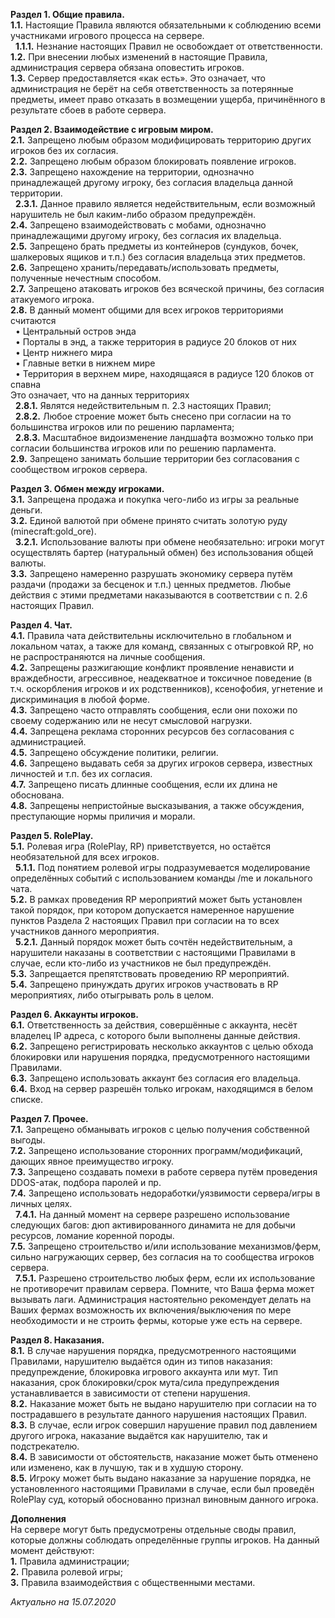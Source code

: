 **Раздел 1. Общие правила.**  
**1.1.** Настоящие Правила являются обязательными к соблюдению всеми участниками игрового процесса на сервере.  
&nbsp; **1.1.1.** Незнание настоящих Правил не освобождает от ответственности.  
**1.2.** При внесении любых изменений в настоящие Правила, администрация сервера обязана оповестить игроков.  
**1.3.** Сервер предоставляется «как есть». Это означает, что администрация не берёт на себя ответственность за потерянные предметы, имеет право отказать в возмещении ущерба, причинённого в результате сбоев в работе сервера.  
  
**Раздел 2. Взаимодействие с игровым миром.**  
**2.1.** Запрещено любым образом модифицировать территорию других игроков без их согласия.  
**2.2.** Запрещено любым образом блокировать появление игроков.  
**2.3.** Запрещено нахождение на территории, однозначно принадлежащей другому игроку, без согласия владельца данной территории.  
&nbsp; **2.3.1.** Данное правило является недействительным, если возможный нарушитель не был каким-либо образом предупреждён.  
**2.4.** Запрещено взаимодействовать с мобами, однозначно принадлежащими другому игроку, без согласия их владельца.  
**2.5.** Запрещено брать предметы из контейнеров (сундуков, бочек, шалкеровых ящиков и т.п.) без согласия владельца этих предметов.  
**2.6.** Запрещено хранить/передавать/использовать предметы, полученные нечестным способом.  
**2.7.** Запрещено атаковать игроков без всяческой причины, без согласия атакуемого игрока.  
**2.8.** В данный момент общими для всех игроков территориями считаются  
&nbsp; • Центральный остров энда  
&nbsp; • Порталы в энд, а также территория в радиусе 20 блоков от них  
&nbsp; • Центр нижнего мира  
&nbsp; • Главные ветки в нижнем мире  
&nbsp; • Территория в верхнем мире, находящаяся в радиусе 120 блоков от спавна  
Это означает, что на данных территориях  
&nbsp; **2.8.1.** Являтся недействительным п. 2.3 настоящих Правил;  
&nbsp; **2.8.2.** Любое строение может быть снесено при согласии на то большинства игроков или по решению парламента;  
&nbsp; **2.8.3.** Масштабное видоизменение ландшафта возможно только при согласии большинства игроков или по решению парламента.  
**2.9.** Запрещено занимать большие территории без согласования с сообществом игроков сервера.  
  
**Раздел 3. Обмен между игроками.**  
**3.1.** Запрещена продажа и покупка чего-либо из игры за реальные деньги.  
**3.2.** Единой валютой при обмене принято считать золотую руду (minecraft:gold_ore).  
&nbsp; **3.2.1.** Использование валюты при обмене необязательно: игроки могут осуществлять бартер (натуральный обмен) без использования общей валюты.  
**3.3.** Запрещено намеренно разрушать экономику сервера путём раздачи (продажи за бесценок и т.п.) ценных предметов. Любые действия с этими предметами наказываются в соответствии с п. 2.6 настоящих Правил.  
  
**Раздел 4. Чат.**  
**4.1.** Правила чата действительны исключительно в глобальном и локальном чатах, а также для команд, связанных с отыгровкой RP, но не распространяются на личные сообщения.  
**4.2.** Запрещены разжигающие конфликт проявление ненависти и враждебности, агрессивное, неадекватное и токсичное поведение (в т.ч. оскорбления игроков и их родственников), ксенофобия, угнетение и дискриминация в любой форме.  
**4.3.** Запрещено часто отправлять сообщения, если они похожи по своему содержанию или не несут смысловой нагрузки.  
**4.4.** Запрещена реклама сторонних ресурсов без согласования с администрацией.  
**4.5.** Запрещено обсуждение политики, религии.  
**4.6.** Запрещено выдавать себя за других игроков сервера, известных личностей и т.п. без их согласия.  
**4.7.** Запрещено писать длинные сообщения, если их длина не обоснована.  
**4.8.** Запрещены непристойные высказывания, а также обсуждения, преступающие нормы приличия и морали.  
  
**Раздел 5. RolePlay.**  
**5.1.** Ролевая игра (RolePlay, RP) приветствуется, но остаётся необязательной для всех игроков.  
&nbsp; **5.1.1.** Под понятием ролевой игры подразумевается моделирование определённых событий с использованием команды /me и локального чата.  
**5.2.** В рамках проведения RP мероприятий может быть установлен такой порядок, при котором допускается намеренное нарушение пунктов Раздела 2 настоящих Правил при согласии на то всех участников данного мероприятия.  
&nbsp; **5.2.1.** Данный порядок может быть сочтён недействительным, а нарушители наказаны в соответствии с настоящими Правилами в случае, если кто-либо из участников не был предупреждён.  
**5.3.** Запрещается препятствовать проведению RP мероприятий.  
**5.4.** Запрещено принуждать других игроков участвовать в RP мероприятиях, либо отыгрывать роль в целом.  
  
**Раздел 6. Аккаунты игроков.**  
**6.1.** Ответственность за действия, совершённые с аккаунта, несёт владелец IP адреса, с которого были выполнены данные действия.  
**6.2.** Запрещено регистрировать несколько аккаунтов с целью обхода блокировки или нарушения порядка, предусмотренного настоящими Правилами.  
**6.3.** Запрещено использовать аккаунт без согласия его владельца.  
**6.4.** Вход на сервер разрешён только игрокам, находящимся в белом списке.  
  
**Раздел 7. Прочее.**  
**7.1.** Запрещено обманывать игроков с целью получения собственной выгоды.  
**7.2.** Запрещено использование сторонних программ/модификаций, дающих явное преимущество игроку.  
**7.3.** Запрещено создавать помехи в работе сервера путём проведения DDOS-атак, подбора паролей и пр.  
**7.4.** Запрещено использовать недоработки/уязвимости сервера/игры в личных целях.  
&nbsp; **7.4.1.** На данный момент на сервере разрешено использование следующих багов: дюп активированного динамита не для добычи ресурсов, ломание коренной породы.  
**7.5.** Запрещено строительство и/или использование механизмов/ферм, сильно нагружающих сервер, без согласия на то сообщества игроков сервера.  
&nbsp; **7.5.1.** Разрешено строительство любых ферм, если их использование не противоречит правилам сервера. Помните, что Ваша ферма может вызывать лаги. Администрация настоятельно рекомендует делать на Ваших фермах возможность их включения/выключения по мере необходимости и не строить фермы, которые уже есть на сервере.  
  
**Раздел 8. Наказания.**  
**8.1.** В случае нарушения порядка, предусмотренного настоящими Правилами, нарушителю выдаётся один из типов наказания: предупреждение, блокировка игрового аккаунта или мут. Тип наказания, срок блокировки/срок мута/сила предупреждения устанавливается в зависимости от степени нарушения.  
**8.2.** Наказание может быть не выдано нарушителю при согласии на то пострадавшего в результате данного нарушения настоящих Правил.  
**8.3.** В случае, если игрок совершил нарушение правил под давлением другого игрока, наказание выдаётся как нарушителю, так и подстрекателю.  
**8.4.** В зависимости от обстоятельств, наказание может быть отменено или изменено, как в лучшую, так и в худшую сторону.  
**8.5.** Игроку может быть выдано наказание за нарушение порядка, не установленного настоящими Правилами в случае, если был проведён RolePlay суд, который обоснованно признал виновным данного игрока.  
  
**Дополнения**  
На сервере могут быть предусмотрены отдельные своды правил, которые должны соблюдать определённые группы игроков. На данный момент действуют:  
**1.** Правила администрации;  
**2.** Правила ролевой игры;  
**3.** Правила взаимодействия с общественными местами.  
  
*Актуально на 15.07.2020*
